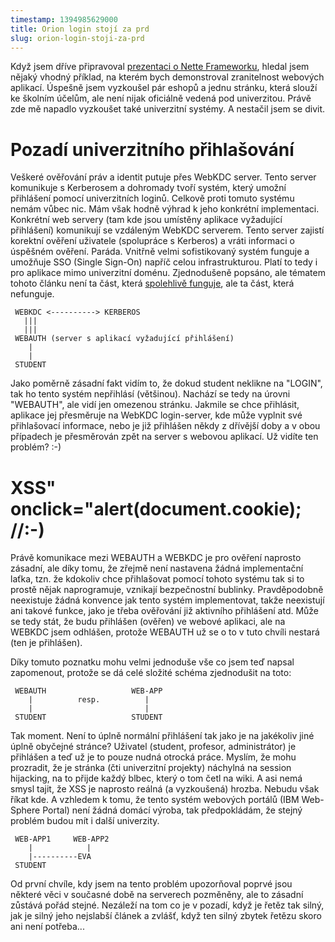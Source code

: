 ```yaml
---
timestamp: 1394985629000
title: Orion login stojí za prd
slug: orion-login-stoji-za-prd
---
```

Když jsem dříve připravoval [prezentaci o Nette Frameworku](prednaska-z-nette-na-zcu), hledal jsem nějaký vhodný příklad, na kterém bych demonstroval zranitelnost webových aplikací. Úspešně jsem vyzkoušel pár eshopů a jednu stránku, která slouží ke školním účelům, ale není nijak oficiálně vedená pod univerzitou. Právě zde mě napadlo vyzkoušet také univerzitní systémy. A nestačil jsem se divit.

# Pozadí univerzitního přihlašování

Veškeré ověřování práv a identit putuje přes WebKDC server. Tento server komunikuje s Kerberosem a dohromady tvoří systém, který umožní přihlášení pomocí univerzitních loginů. Celkově proti tomuto systému nemám vůbec nic. Mám však hodně výhrad k jeho konkrétní implementaci. Konkrétní web servery (tam kde jsou umístěny aplikace vyžadující přihlášení) komunikují se vzdáleným WebKDC serverem. Tento server zajistí korektní ověření uživatele (spolupráce s Kerberos) a vráti informaci o úspěšném ověření. Paráda. Vnitřně velmi sofistikovaný systém funguje a umožňuje SSO (Single Sign-On) napříč celou infrastrukturou. Platí to tedy i pro aplikace mimo univerzitní doménu. Zjednodušeně popsáno, ale tématem tohoto článku není ta část, která [spolehlivě funguje](http://webauth.stanford.edu/), ale ta část, která nefunguje.

```
 WEBKDC <----------> KERBEROS
   |||
   |||
 WEBAUTH (server s aplikací vyžadující přihlášení)
    |
    |
 STUDENT
```

Jako poměrně zásadní fakt vidím to, že dokud student neklikne na "LOGIN", tak ho tento systém nepřihlásí (většinou). Nachází se tedy na úrovni "WEBAUTH", ale vidí jen omezenou stránku. Jakmile se chce přihlásit, aplikace jej přesměruje na WebKDC login-server, kde může vyplnit své přihlašovací informace, nebo je již přihlášen někdy z dřívější doby a v obou případech je přesměrován zpět na server s webovou aplikací. Už vidíte ten problém? :-)

# XSS" onclick="alert(document.cookie); //:-)

Právě komunikace mezi WEBAUTH a WEBKDC je pro ověření naprosto zásadní, ale díky tomu, že zřejmě není nastavena žádná implementační laťka, tzn. že kdokoliv chce přihlašovat pomocí tohoto systému tak si to prostě nějak naprogramuje, vznikají bezpečnostní bublinky. Pravděpodobně neexistuje žádná konvence jak tento systém implementovat, takže neexistují ani takové funkce, jako je třeba ověřování již aktivního přihlášení atd. Může se tedy stát, že budu přihlášen (ověřen) ve webové aplikaci, ale na WEBKDC jsem odhlášen, protože WEBAUTH už se o to v tuto chvíli nestará (ten je přihlášen).

Díky tomuto poznatku mohu velmi jednoduše vše co jsem teď napsal zapomenout, protože se dá celé složité schéma zjednodušit na toto:

```
 WEBAUTH                   WEB-APP
    |          resp.          |
    |                         |
 STUDENT                   STUDENT
```

Tak moment. Není to úplně normální přihlášení tak jako je na jakékoliv jiné úplně obyčejné stránce? Uživatel (student, profesor, administrátor) je přihlášen a teď už je to pouze nudná otrocká práce. Myslím, že mohu prozradit, že je stránka (čti univerzitní projekty) náchylná na session hijacking, na to přijde každý blbec, který o tom četl na wiki. A asi nemá smysl tajit, že XSS je naprosto reálná (a vyzkoušená) hrozba. Nebudu však říkat kde. A vzhledem k tomu, že tento systém webových portálů (IBM Web-Sphere Portal) není žádná domácí výroba, tak předpokládám, že stejný problém budou mít i další univerzity.

```
 WEB-APP1     WEB-APP2
    |            |
    |----------EVA
 STUDENT
```

Od první chvíle, kdy jsem na tento problém upozorňoval poprvé jsou některé věci v současné době na serverech pozměněny, ale to zásadní zůstává pořád stejné. Nezáleží na tom co je v pozadí, když je řetěz tak silný, jak je silný jeho nejslabší článek a zvlášť, když ten silný zbytek řetězu skoro ani není potřeba...